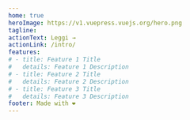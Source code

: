 ```yaml
---
home: true
heroImage: https://v1.vuepress.vuejs.org/hero.png
tagline: 
actionText: Leggi →
actionLink: /intro/
features:
# - title: Feature 1 Title
#   details: Feature 1 Description
# - title: Feature 2 Title
#   details: Feature 2 Description
# - title: Feature 3 Title
#   details: Feature 3 Description
footer: Made with ❤️
---
```

